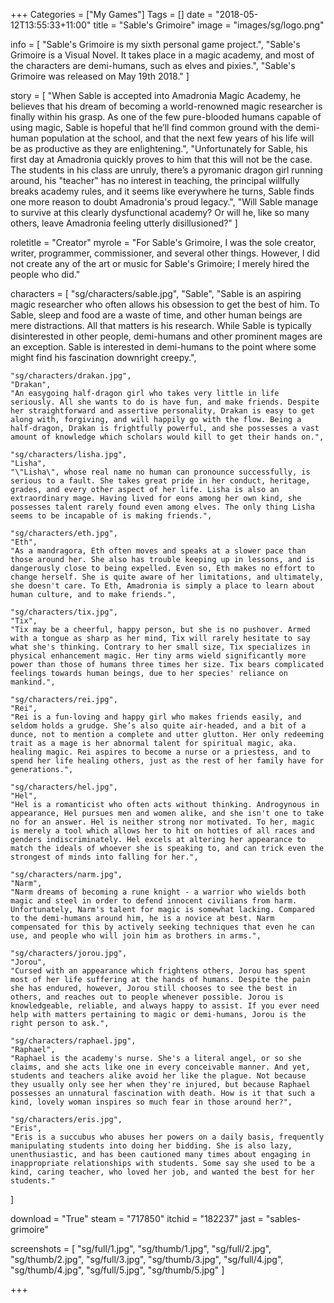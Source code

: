 +++
Categories = ["My Games"]
Tags = []
date = "2018-05-12T13:55:33+11:00"
title = "Sable's Grimoire"
image = "images/sg/logo.png"

info = [
	"Sable's Grimoire is my sixth personal game project.",
	"Sable's Grimoire is a Visual Novel. It takes place in a magic academy, and most of the characters are demi-humans, such as elves and pixies.",
	"Sable's Grimoire was released on May 19th 2018."
]

story = [
	"When Sable is accepted into Amadronia Magic Academy, he believes that his dream of becoming a world-renowned magic researcher is finally within his grasp. As one of the few pure-blooded humans capable of using magic, Sable is hopeful that he’ll find common ground with the demi-human population at the school, and that the next few years of his life will be as productive as they are enlightening.",
	"Unfortunately for Sable, his first day at Amadronia quickly proves to him that this will not be the case. The students in his class are unruly, there’s a pyromanic dragon girl running around, his \"teacher\" has no interest in teaching, the principal willfully breaks academy rules, and it seems like everywhere he turns, Sable finds one more reason to doubt Amadronia's proud legacy.",
	"Will Sable manage to survive at this clearly dysfunctional academy? Or will he, like so many others, leave Amadronia feeling utterly disillusioned?"
]

roletitle = "Creator"
myrole = "For Sable's Grimoire, I was the sole creator, writer, programmer, commissioner, and several other things. However, I did not create any of the art or music for Sable's Grimoire; I merely hired the people who did."

characters = [
	"sg/characters/sable.jpg",
	"Sable",
	"Sable is an aspiring magic researcher who often allows his obsession to get the best of him. To Sable, sleep and food are a waste of time, and other human beings are mere distractions. All that matters is his research. While Sable is typically disinterested in other people, demi-humans and other prominent mages are an exception. Sable is interested in demi-humans to the point where some might find his fascination downright creepy.",
	
	"sg/characters/drakan.jpg",
	"Drakan",
	"An easygoing half-dragon girl who takes very little in life seriously. All she wants to do is have fun, and make friends. Despite her straightforward and assertive personality, Drakan is easy to get along with, forgiving, and will happily go with the flow. Being a half-dragon, Drakan is frightfully powerful, and she possesses a vast amount of knowledge which scholars would kill to get their hands on.",
	
	"sg/characters/lisha.jpg",
	"Lisha",
	"\"Lisha\", whose real name no human can pronounce successfully, is serious to a fault. She takes great pride in her conduct, heritage, grades, and every other aspect of her life. Lisha is also an extraordinary mage. Having lived for eons among her own kind, she possesses talent rarely found even among elves. The only thing Lisha seems to be incapable of is making friends.",
	
	"sg/characters/eth.jpg",
	"Eth",
	"As a mandragora, Eth often moves and speaks at a slower pace than those around her. She also has trouble keeping up in lessons, and is dangerously close to being expelled. Even so, Eth makes no effort to change herself. She is quite aware of her limitations, and ultimately, she doesn't care. To Eth, Amadronia is simply a place to learn about human culture, and to make friends.",
	
	"sg/characters/tix.jpg",
	"Tix",
	"Tix may be a cheerful, happy person, but she is no pushover. Armed with a tongue as sharp as her mind, Tix will rarely hesitate to say what she's thinking. Contrary to her small size, Tix specializes in physical enhancement magic. Her tiny arms wield significantly more power than those of humans three times her size. Tix bears complicated feelings towards human beings, due to her species' reliance on mankind.",
	
	"sg/characters/rei.jpg",
	"Rei",
	"Rei is a fun-loving and happy girl who makes friends easily, and seldom holds a grudge. She’s also quite air-headed, and a bit of a dunce, not to mention a complete and utter glutton. Her only redeeming trait as a mage is her abnormal talent for spiritual magic, aka. healing magic. Rei aspires to become a nurse or a priestess, and to spend her life healing others, just as the rest of her family have for generations.",
	
	"sg/characters/hel.jpg",
	"Hel",
	"Hel is a romanticist who often acts without thinking. Androgynous in appearance, Hel pursues men and women alike, and she isn't one to take no for an answer. Hel is neither strong nor motivated. To her, magic is merely a tool which allows her to hit on hotties of all races and genders indiscriminately. Hel excels at altering her appearance to match the ideals of whoever she is speaking to, and can trick even the strongest of minds into falling for her.",
	
	"sg/characters/narm.jpg",
	"Narm",
	"Narm dreams of becoming a rune knight - a warrior who wields both magic and steel in order to defend innocent civilians from harm. Unfortunately, Narm's talent for magic is somewhat lacking. Compared to the demi-humans around him, he is a novice at best. Narm compensated for this by actively seeking techniques that even he can use, and people who will join him as brothers in arms.",

	"sg/characters/jorou.jpg",
	"Jorou",
	"Cursed with an appearance which frightens others, Jorou has spent most of her life suffering at the hands of humans. Despite the pain she has endured, however, Jorou still chooses to see the best in others, and reaches out to people whenever possible. Jorou is knowledgeable, reliable, and always happy to assist. If you ever need help with matters pertaining to magic or demi-humans, Jorou is the right person to ask.",
	
	"sg/characters/raphael.jpg",
	"Raphael",
	"Raphael is the academy's nurse. She's a literal angel, or so she claims, and she acts like one in every conceivable manner. And yet, students and teachers alike avoid her like the plague. Not because they usually only see her when they're injured, but because Raphael possesses an unnatural fascination with death. How is it that such a kind, lovely woman inspires so much fear in those around her?",
	
	"sg/characters/eris.jpg",
	"Eris",
	"Eris is a succubus who abuses her powers on a daily basis, frequently manipulating students into doing her bidding. She is also lazy, unenthusiastic, and has been cautioned many times about engaging in inappropriate relationships with students. Some say she used to be a kind, caring teacher, who loved her job, and wanted the best for her students."
]

download = "True"
steam = "717850"
itchid = "182237"
jast = "sables-grimoire"

screenshots = [
    "sg/full/1.jpg", "sg/thumb/1.jpg",
    "sg/full/2.jpg", "sg/thumb/2.jpg",
    "sg/full/3.jpg", "sg/thumb/3.jpg",
    "sg/full/4.jpg", "sg/thumb/4.jpg",
    "sg/full/5.jpg", "sg/thumb/5.jpg"
]

+++
